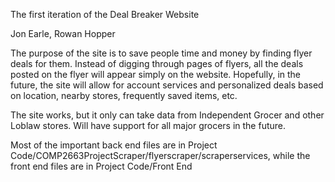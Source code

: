 The first iteration of the Deal Breaker Website

Jon Earle, Rowan Hopper

The purpose of the site is to save people time and money by finding flyer deals for them. Instead of digging through pages of flyers, all the deals posted on the flyer will appear simply on the website. Hopefully, in the future, the site will allow for account services and personalized deals based on location, nearby stores, frequently saved items, etc. 

The site works, but it only can take data from Independent Grocer and other Loblaw stores. Will have support for all major grocers in the future.

Most of the important back end files are in Project Code/COMP2663ProjectScraper/flyerscraper/scraperservices, while the front end files are in Project Code/Front End
